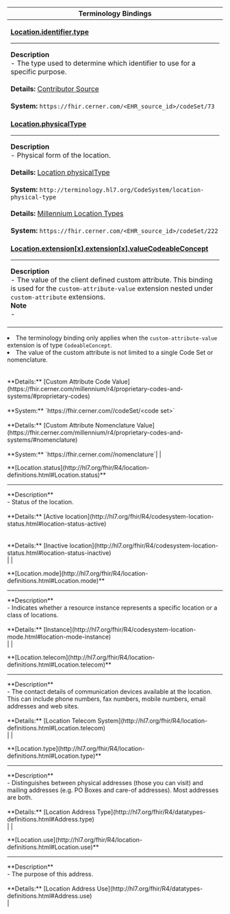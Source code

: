 |Terminology Bindings|
|---|
|<p>**[Location.identifier.type](http://hl7.org/fhir/dstu2/datatypes-definitions.html#Identifier.type)**<hr>**Description**<br>- The type used to determine which identifier to use for a specific purpose.<br><br>**Details:** [Contributor Source](https://fhir.cerner.com/millennium/r4/proprietary-codes-and-systems/#code-set-73-location-contributor-source)<br><br>**System:** `https://fhir.cerner.com/<EHR_source_id>/codeSet/73`|
|<p>**[Location.physicalType](http://hl7.org/fhir/R4/location-definitions.html#Location.physicalType)**<hr>**Description**<br>- Physical form of the location.<br><br>**Details:** [Location physicalType](http://hl7.org/fhir/R4/valueset-location-physical-type.html)<br><br>**System:** `http://terminology.hl7.org/CodeSystem/location-physical-type`<br><br>**Details:** [Millennium Location Types](https://fhir.cerner.com/millennium/r4/proprietary-codes-and-systems/#code-set-222-location-type)<br><br>**System:** `https://fhir.cerner.com/<EHR_source_id>/codeSet/222`|
|<p>**[Location.extension[x].extension[x].valueCodeableConcept](https://fhir-ehr.cerner.com/r4/StructureDefinition/custom-attribute?_format=json)**<hr>**Description**<br>- The value of the client defined custom attribute. This binding is used for the <code>custom-attribute-value</code> extension nested under <code>custom-attribute</code> extensions.<br>**Note**<br>- <ul>
  <li>The terminology binding only applies when the <code>custom-attribute-value</code> extension is of type <code>CodeableConcept</code>.</li>
  <li>The value of the custom attribute is not limited to a single Code Set or nomenclature.</li>
</ul>
<br><br>**Details:** [Custom Attribute Code Value](https://fhir.cerner.com/millennium/r4/proprietary-codes-and-systems/#proprietary-codes)<br><br>**System:** `https://fhir.cerner.com/<EHR_source_id>/codeSet/&lt;code set&gt;`<br><br>**Details:** [Custom Attribute Nomenclature Value](https://fhir.cerner.com/millennium/r4/proprietary-codes-and-systems/#nomenclature)<br><br>**System:** `https://fhir.cerner.com/<EHR_source_id>/nomenclature`|
|<p>**[Location.status](http://hl7.org/fhir/R4/location-definitions.html#Location.status)**<hr>**Description**<br>- Status of the location.<br><br>**Details:** [Active location](http://hl7.org/fhir/R4/codesystem-location-status.html#location-status-active)<br><br><br>**Details:** [Inactive location](http://hl7.org/fhir/R4/codesystem-location-status.html#location-status-inactive)<br>|
|<p>**[Location.mode](http://hl7.org/fhir/R4/location-definitions.html#Location.mode)**<hr>**Description**<br>- Indicates whether a resource instance represents a specific location or a class of locations.<br><br>**Details:** [Instance](http://hl7.org/fhir/R4/codesystem-location-mode.html#location-mode-instance)<br>|
|<p>**[Location.telecom](http://hl7.org/fhir/R4/location-definitions.html#Location.telecom)**<hr>**Description**<br>- The contact details of communication devices available at the location. This can include phone numbers, fax numbers, mobile numbers, email addresses and web sites.<br><br>**Details:** [Location Telecom System](http://hl7.org/fhir/R4/location-definitions.html#Location.telecom)<br>|
|<p>**[Location.type](http://hl7.org/fhir/R4/location-definitions.html#Location.type)**<hr>**Description**<br>- Distinguishes between physical addresses (those you can visit) and mailing addresses (e.g. PO Boxes and care-of addresses). Most addresses are both.<br><br>**Details:** [Location Address Type](http://hl7.org/fhir/R4/datatypes-definitions.html#Address.type)<br>|
|<p>**[Location.use](http://hl7.org/fhir/R4/location-definitions.html#Location.use)**<hr>**Description**<br>- The purpose of this address.<br><br>**Details:** [Location Address Use](http://hl7.org/fhir/R4/datatypes-definitions.html#Address.use)<br>|